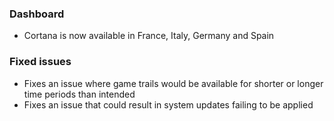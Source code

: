 ### Dashboard
- Cortana is now available in France, Italy, Germany and Spain

### Fixed issues
- Fixes an issue where game trails would be available for shorter or longer time periods than intended
- Fixes an issue that could result in system updates failing to be applied